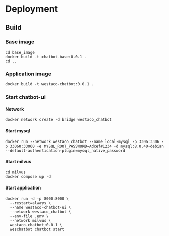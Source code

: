 # Deployment

## Build

### Base image

```shell
cd base_image
docker build -t chatbot-base:0.0.1 .
cd ..
```

### Application image

```shell
docker build -t westaco-chatbot:0.0.1 .
```

### Start chatbot-ui

#### Network

```shell
docker network create -d bridge westaco_chatbot
```

#### Start mysql
```shell
docker run --network westaco_chatbot --name local-mysql -p 3306:3306 -p 33060:33060 -e MYSQL_ROOT_PASSWORD=Adcef#1234 -d mysql:8.0.40-debian --default-authentication-plugin=mysql_native_password
```

#### Start milvus

```shell
cd milvus
docker compose up -d
```

#### Start application

```shell
docker run -d -p 8000:8000 \
  --restart=always \
  --name westaco-chatbot-ui \
  --network westaco_chatbot \
  --env-file .env \
  --network milvus \
  westaco-chatbot:0.0.1 \
  weschatbot chatbot start
```